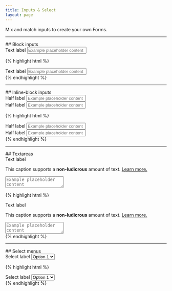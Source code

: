 ```yaml
---
title: Inputs & Select
layout: page
---
```


<p class="t-5">Mix and match inputs to create your own Forms.</p>

<hr />
## Block inputs

<div class="dh-form__group">
	<label for="input1" class="dh-form__label">Text label</label>
	<input id="input1" type="text" class="dh-input" placeholder="Example placeholder content">
</div>

{% highlight html %}
<div class="dh-form__group">
	<label for="input1" class="dh-form__label">Text label</label>
	<input id="input1" type="text" class="dh-input" placeholder="Example placeholder content">
</div>
{% endhighlight %}

<hr />
## Inline-block inputs

<div class="dh-form__inline">
	<div class="dh-form__inline-grid">
		<div class="dh-form__inline-row">
			<div class="dh-form__group">
				<label for="input2" class="dh-form__label">Half label</label>
				<input id="input2" type="text" class="dh-input" placeholder="Example placeholder content">
			</div>
			<div class="dh-form__group">
				<label for="input3" class="dh-form__label">Half label</label>
				<input id="input3" type="text" class="dh-input" placeholder="Example placeholder content">
			</div>
		</div>
	</div>
</div>

{% highlight html %}
<div class="dh-form__inline">
	<div class="dh-form__inline-grid">
		<div class="dh-form__inline-row">
			<div class="dh-form__group">
				<label for="input2" class="dh-form__label">Half label</label>
				<input id="input2" type="text" class="dh-input" placeholder="Example placeholder content">
			</div>
			<div class="dh-form__group">
				<label for="input3" class="dh-form__label">Half label</label>
				<input id="input3" type="text" class="dh-input" placeholder="Example placeholder content">
			</div>
		</div>
	</div>
</div>
{% endhighlight %}

<hr />
## Textareas

<div class="dh-form__group">
	<label for="textarea1" class="dh-form__label">Text label</label>
	<p class="dh-form__description">This caption supports a <strong>non-ludicrous</strong> amount of text. <a href="#">Learn more.</a></p>
	<textarea id="textarea1" class="dh-input" placeholder="Example placeholder content"></textarea>
</div>

{% highlight html %}
<div class="dh-form__group">
	<label for="textarea1" class="dh-form__label">Text label</label>
	<p class="dh-form__description">This caption supports a <strong>non-ludicrous</strong> amount of text. <a href="#">Learn more.</a></p>
	<textarea id="textarea1" class="dh-input" placeholder="Example placeholder content"></textarea>
</div>
{% endhighlight %}

<hr />
## Select menus

<div class="dh-form__group dh-form__group--select">
	<label for="select1" class="dh-form__label">Select label</label>
	<select id="select1" class="dh-select">
		<option>Option 1</option>
		<option>Option 2</option>
		<option>Option 3</option>
		<option>Option 4</option>
		<option>Option 5</option>
	</select>
</div>

{% highlight html %}
<div class="dh-form__group dh-form__group--select">
	<label for="select1" class="dh-form__label">Select label</label>
	<select id="select1" class="dh-select">
		<option>Option 1</option>
		<option>Option 2</option>
		<option>Option 3</option>
		<option>Option 4</option>
		<option>Option 5</option>
	</select>
</div>
{% endhighlight %}
